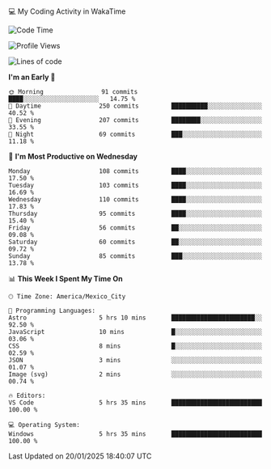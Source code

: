 💻 My Coding Activity in WakaTime
<!--START_SECTION:waka-->
![Code Time](http://img.shields.io/badge/Code%20Time-184%20hrs%202%20mins-blue)

![Profile Views](http://img.shields.io/badge/Profile%20Views-0-blue)

![Lines of code](https://img.shields.io/badge/From%20Hello%20World%20I%27ve%20Written-1.8%20million%20lines%20of%20code-blue)

**I'm an Early 🐤** 

```text
🌞 Morning                91 commits          ████░░░░░░░░░░░░░░░░░░░░░   14.75 % 
🌆 Daytime                250 commits         ██████████░░░░░░░░░░░░░░░   40.52 % 
🌃 Evening                207 commits         ████████░░░░░░░░░░░░░░░░░   33.55 % 
🌙 Night                  69 commits          ███░░░░░░░░░░░░░░░░░░░░░░   11.18 % 
```
📅 **I'm Most Productive on Wednesday** 

```text
Monday                   108 commits         ████░░░░░░░░░░░░░░░░░░░░░   17.50 % 
Tuesday                  103 commits         ████░░░░░░░░░░░░░░░░░░░░░   16.69 % 
Wednesday                110 commits         ████░░░░░░░░░░░░░░░░░░░░░   17.83 % 
Thursday                 95 commits          ████░░░░░░░░░░░░░░░░░░░░░   15.40 % 
Friday                   56 commits          ██░░░░░░░░░░░░░░░░░░░░░░░   09.08 % 
Saturday                 60 commits          ██░░░░░░░░░░░░░░░░░░░░░░░   09.72 % 
Sunday                   85 commits          ███░░░░░░░░░░░░░░░░░░░░░░   13.78 % 
```


📊 **This Week I Spent My Time On** 

```text
🕑︎ Time Zone: America/Mexico_City

💬 Programming Languages: 
Astro                    5 hrs 10 mins       ███████████████████████░░   92.50 % 
JavaScript               10 mins             █░░░░░░░░░░░░░░░░░░░░░░░░   03.06 % 
CSS                      8 mins              █░░░░░░░░░░░░░░░░░░░░░░░░   02.59 % 
JSON                     3 mins              ░░░░░░░░░░░░░░░░░░░░░░░░░   01.07 % 
Image (svg)              2 mins              ░░░░░░░░░░░░░░░░░░░░░░░░░   00.74 % 

🔥 Editors: 
VS Code                  5 hrs 35 mins       █████████████████████████   100.00 % 

💻 Operating System: 
Windows                  5 hrs 35 mins       █████████████████████████   100.00 % 
```


 Last Updated on 20/01/2025 18:40:07 UTC
<!--END_SECTION:waka-->
